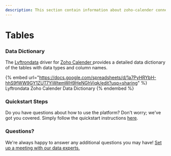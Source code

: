 ```yaml
---
description: This section contain information about zoho-calender connector tables information
---
```


# Tables

### Data Dictionary

The [Lyftrondata](https://www.lyftrondata.com/) driver for [Zoho Calender](https://www.lyftrondata.com/integration/zoho-calender/)[ ](https://www.lyftrondata.com/integration/zoho-calender/)provides a detailed data dictionary of the tables with data types and column names.

{% embed url="https://docs.google.com/spreadsheets/d/1a7PyHRYbH-hhS9fWW9GY1ZUT7YiWtemWH9HeNGhVjqk/edit?usp=sharing" %}
Lyftrondata Zoho Calender Data Dictionary
{% endembed %}

### Quickstart Steps

Do you have questions about how to use the platform? Don't worry; we've got you covered. Simply follow the quickstart instructions [here](../../../../quickstart-steps.md).

### Questions? <a href="#questions" id="questions"></a>

We're always happy to answer any additional questions you may have! [Set up a meeting with our data experts.](https://www.lyftrondata.com/book-a-meeting/)

